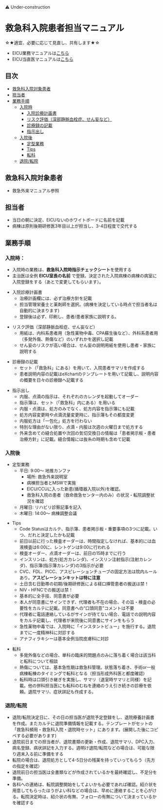 ⚠️ Under-construction

# 救急科入院患者担当マニュアル　
☆★適宜、必要に応じて見直し、共有します★☆

* EICU業務マニュアルは[こちら](EICU_manual_for_doc.md)
* EICU当直医マニュアルは[こちら](EICU_manual_for_night_shift.md)

## 目次
- [救急科入院対象患者](#救急科入院対象患者)
- [担当者](#担当者)
- [業務手順](#業務手順)
  - [入院時](#入院時)
    - [入院診療計画書](#入院診療計画書)
    - [リスク評価（深部静脈血栓症、せん妄など）](#リスク評価)
    - [診療録の記載](#診療録の記載)
    - [指示出し](#指示出し)
  - [入院後](#入院後)
    - [定型業務](#定型業務)
    - [Tips](#Tips)
    - [転科](#転科)
  - [退院/転院](#退院転院)

## 救急科入院対象患者
- 救急外来マニュアル参照

## 担当者
- 当日の朝に決定、EICUないのホワイトボードに名前を記載
- 病棟は原則後期研修医3年目以上が担当し、3-4日程度で交代する


## 業務手順
### 入院時：
- 入院時の業務は、**救急科入院時指示チェックシート**を使用する
- 主治医は全例 __EICU室長の名前__ で登録。決定された入院病棟の病棟の病室に入院登録をする（あとで変更してもらいます）。

<a id="入院診療計画書"></a>
- 入院診療計画書
    - 治療計画欄には、必ず治療方針を記載
    - 担当管理栄養士と薬剤師を選択。(病棟を決定している時点で担当者名は自動的に決まります)
    - 登録後は必ず、印刷し、患者/患者家族に説明する。

<a id="リスク評価"></a>
- リスク評価（深部静脈血栓症、せん妄など）
    - 用紙は、内科系患者用（急性薬物中毒、CPA蘇生後など）、外科系患者用（多発外傷、熱傷など）のいずれかを選択し記載
    - せん妄のリスクが高い場合は、せん妄の説明用紙を使用し患者・家族に説明する

<a id="診療録の記載"></a>
- 診療録の記載
    - セット（「救急科」にある）を用いて、入院患者サマリを作成する
    - 患者説明内容の記載はeXchartのテンプレートを用いて記載し、説明内容の概要を日々の診療録へ記載する

<a id="指示出し"></a>
- 指示出し
    - 内服、点滴の指示は、それぞれのカレンダを起動してオーダー
    - 指示簿は、セット（「救急科」内にある）を用いる
    - 内服・点滴は、処方のみでなく、処方内容を指示簿にも記載
    - 処方内容変更時や点滴流量変更時に、指示簿もその都度変更
    - 内服処方は「一包化」処方を行わない
    - 特別な理由がない限り、点滴・内服は次週の火曜日まで処方する    
    - 外来含めての縫合処置や次回の気切交換日の情報は「患者掲示板・患者治療方針」に記載。縫合情報には抜糸の時期も含めて記載

### 入院後
<a id="定型業務"></a>
- 定型業務 
    - 平日: 9:00～ 地推カンファ
        - 場所: 救急外来説明室
        - 病棟担当者とMSWで実施
        - EICU/CCUに入った新患(循環器入院以外)を確認。
        - 救急科入院の患者（救命救急センター内のみ）の状況・転院調整状況を確認 
    - 月曜日: リハビリ診察記事を記入
    - 木曜日: 14:00～ 病棟調整会議

<a id="Tips"></a>
- Tips
	- Code Statusはカルテ、指示簿、患者掲示板・重要事項の3つに記載。いつ、だれと決定したかも記載
	- 前日以前に行った検査オーダーは、時間指定しなければ、基本的には血液検査は6:00に、レントゲンは9:00に行われる
	- 検査オーダー、点滴オーダーは、前日の15時までに行う
	- インスリンは、処方(処方カレンダ)、インスリン注射指示(注射カレンダ)、指示簿(指示簿カレンダ)の3指示が必要
	- CVC、FDL、PICC、アスピレーションチューブの固定方法は院内ルールあり。**アスピレーションキットは特に注意**
	- 土日含む日勤帯の初期/後期研修医による経口挿管患者の搬送は禁！
	- NIV・HFNCでの搬送は禁！
	- 基本的に全手技、同意書が必要
	- 本人が同意書にサインできず、代理者も不在の場合、その旨・検査の必要性をカルテに記載。同意書への“口頭同意”コメントは不要
	- 代理者に電話連絡しているがサインが待てない場合、電話での説明内容をカルテ記載し、代理者が来院後に同意書にサインをもらう
    - 急性薬物中毒では、入院時に「インスタントビュー」を施行する。退院までに一度精神科に対診する
    - アナフィラキシーは基本全例当院皮膚科に対診

<a id="転科"></a>
- 転科
    - 多発外傷などの場合、単科の臨床的問題点のみに落ち着く場合は該当科と転科について相談
    - 熱傷については、基本急性期は救急科管理。状態落ち着き、手術or一般病棟転棟のタイミングで転科となる（担当形成外科医と都度確認）
    - 転科時は口頭引き継ぎを実施し、サマリ（退室時サマリと同様）を記載。他の併科担当医にも転科のむねを連絡のうえ引き続きの診療を依頼。退院サマリ、症状詳記も作成する。

###	退院/転院
- 退院/転院決定日に、その日の担当医が退院予定登録をし、退院療養計画書を作成。またカルテに退院準備情報を記載する。テンプレートがセットの「救急科頻用・救急科入院・退院時セット」にあります。(展開した後にコピペする必要があります)
- 	退院前日までの担当者が、退院書類の更新・作成、退院サマリ、DPC入力、病名登録、病状詳記を入力する。週明け退院/転院などの場合は、可能な限り週末入る前に準備をする
- 	転院の場合は、退院処方として4-5日分の残薬を持っていってもらう（先方の指定を確認）
- 	退院前日の担当医は全書類などが作成されているかを最終確認し、不足分を準備。
- 	各科への連絡は、転院調整開始をしてよいかも必要であれば確認。紹介状を用意してもらったほうがよい科などの場合は、早めに連絡することを心がける。転院決定時は、紹介状の有無、フォローの有無について決まっているかを確認する